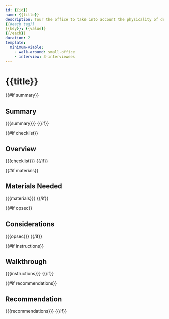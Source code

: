 ```yaml
---
id: {{id}}
name: {{title}}
description: Tour the office to take into account the physicality of devices, backup drives, servers, and hard-wired networks.
{{#each tag}}
{{key}}: {{value}}
{{/each}}
duration: 2
template:
  minimum-viable:
    - walk-around: small-office
    - interview: 3-interviewees
---
```

# {{title}}

{{#if summary}}
## Summary

{{{summary}}}
{{/if}}

{{#if checklist}}
## Overview

{{{checklist}}}
{{/if}}

{{#if materials}}
## Materials Needed

{{{materials}}}
{{/if}}

{{#if opsec}}
## Considerations

{{{opsec}}}
{{/if}}

{{#if instructions}}
## Walkthrough

{{{instructions}}}
{{/if}}

{{#if recommendations}}
## Recommendation

{{{recommendations}}}
{{/if}}
